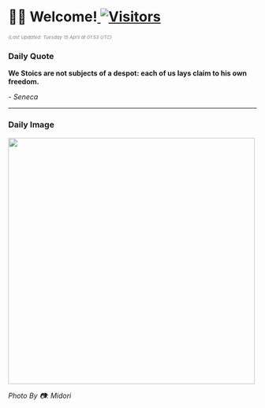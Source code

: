 <h1>👋🏽 Welcome!<a href="https://github.com/OmitNomis/"> <img src="https://visitor-badge.laobi.icu/badge?page_id=OmitNomis" alt="Visitors"></a></h1>

<i><p style="font-size: 0.6rem; color:gray">(Last Updated: Tuesday 15 April at 01:53 UTC)</p></i>

<h3> Daily Quote </h3>
<b><p>We Stoics are not subjects of a despot: each of us lays claim to his own freedom.</p></b>
<i><caption style="font-size: 0.8rem; color:gray;">- Seneca</caption></i>


<hr>

<h3>Daily Image</h3>
<a href="https://images.pexels.com/photos/31580558/pexels-photo-31580558.jpeg" target="_blank"><img style="height:500px;" src="https://images.pexels.com/photos/31580558/pexels-photo-31580558.jpeg"/></a>

<i><caption style="font-size: 0.8rem; color:gray;"> Photo By 📷: Midori</caption></i>
